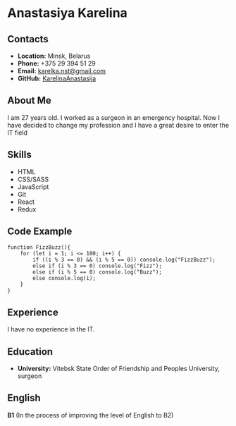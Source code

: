 # **Anastasiya Karelina**

## **Contacts**

- **Location:** Minsk, Belarus
- **Phone:** +375 29 394 51 29
- **Email:** karelka.nst@gmail.com
- **GitHub:** [KarelinaAnastasija](https://github.com/KarelinaAnastasija)

## **About Me**

I am 27 years old. I worked as a surgeon in an emergency hospital. Now I have decided to change my profession and I have a great desire to enter the IT field

## **Skills**

- HTML
- CSS/SASS
- JavaScript
- Git
- React
- Redux

## **Code Example**

```
function FizzBuzz(){
    for (let i = 1; i <= 100; i++) {
        if ((i % 3 == 0) && (i % 5 == 0)) console.log("FizzBuzz");
        else if (i % 3 == 0) console.log("Fizz");
        else if (i % 5 == 0) console.log("Buzz");
        else console.log(i);
    }
}
```

## **Experience**

I have no experience in the IT.

## **Education**

- **University:** Vitebsk State Order of Friendship and Peoples University, surgeon

## **English**

**B1** (In the process of improving the level of English to B2)
